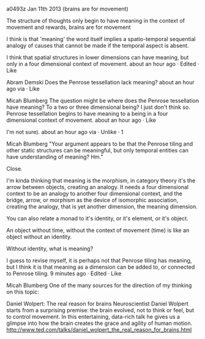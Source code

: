 a0493z
Jan 11th 2013
(brains are for movement)

The structure of thoughts only begin to have meaning in the context of movement and rewards, brains are for movement
 
I think is that 'meaning' the word itself implies a spatio-temporal sequential analogy of causes that cannot be made if the temporal aspect is absent.

I think that spatial structures in lower dimensions can have meaning, but only in a four dimensional context of movement.
about an hour ago · Edited · Like

Abram Demski Does the Penrose tessellation lack meaning?
about an hour ago via  · Like

Micah Blumberg The question might be where does the Penrose tessellation have meaning? To a two or three dimensional being? I just don't think so. Penrose tessellation begins to have meaning to a being in a four dimensional context of movement.
about an hour ago · Like


I'm not sure).
about an hour ago via  · Unlike · 1

Micah Blumberg "Your argument appears to be that the Penrose tiling and other static
structures can be meaningful, but only temporal entities can have
understanding of meaning? Hm."

Close.

I'm kinda thinking that meaning is the morphism, in category theory it's the arrow between objects, creating an analogy. It needs a four dimensional context to be an analogy to another four dimensional context, and the bridge, arrow, or morphism as the device of isomorphic association, creating the analogy, that is yet another dimension, the meaning dimension.

You can also relate a monad to it's identity, or it's element, or it's object.

An object without time, without the context of movement (time) is like an object without an identity.

Without identity, what is meaning?

I guess to revise myself, it is perhaps not that Penrose tiling has meaning, but I think it is that meaning as a dimension can be added to, or connected to Penrose tiling.
9 minutes ago · Edited · Like

Micah Blumberg One of the many sources for the direction of my thinking on this topic:

Daniel Wolpert: The real reason for brains
Neuroscientist Daniel Wolpert starts from a surprising premise: the brain evolved, not to think or feel, but to control movement. In this entertaining, data-rich talk he gives us a glimpse into how the brain creates the grace and agility of human motion.
http://www.ted.com/talks/daniel_wolpert_the_real_reason_for_brains.html 
